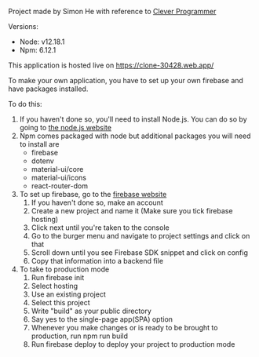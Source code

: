 Project made by Simon He with reference to [Clever Programmer](https://www.youtube.com/watch?v=NT299zIk2JY&t=1405s&ab_channel=CleverProgrammer "YouTube Clone link")

Versions:

- Node: v12.18.1
- Npm: 6.12.1

This application is hosted live on https://clone-30428.web.app/

To make your own application, you have to set up your own firebase and have packages installed.

To do this:
1. If you haven't done so, you'll need to install Node.js. You can do so by going to [the node.js website](https://nodejs.org/en/ "Node js website")
2. Npm comes packaged with node but additional packages you will need to install are
    - firebase
    - dotenv
    - material-ui/core
    - material-ui/icons
    - react-router-dom
3. To set up firebase, go to the [firebase website](https://firebase.google.com/)
    1. If you haven't done so, make an account
    2. Create a new project and name it (Make sure you tick firebase hosting)
    3. Click next until you're taken to the console
    4. Go to the burger menu and navigate to project settings and click on that
    5. Scroll down until you see Firebase SDK snippet and click on config
    6. Copy that information into a backend file
4. To take to production mode
    1. Run firebase init
    2. Select hosting
    3. Use an existing project
    4. Select this project
    5. Write "build" as your public directory
    6. Say yes to the single-page app(SPA) option
    7. Whenever you make changes or is ready to be brought to production, run npm run build
    8. Run firebase deploy to deploy your project to production mode
